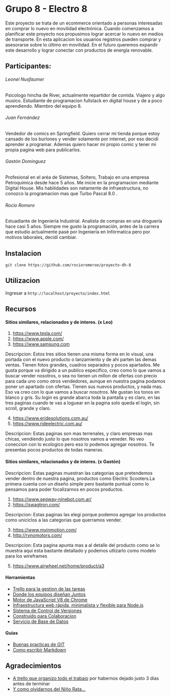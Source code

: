 # Grupo 8 - Electro 8

Este proyecto se trata de un ecommerce orientado a personas interesadas en comprar lo nuevo en movilidad electrónica. Cuando comenzamos a planificar este proyecto nos propusimos lograr acercar lo nuevo en medios de transporte. En esta aplicacion los usuarios registros pueden comprar y asesorarse sobre lo último en movilidad. En el futuro queremos expandir este desarrollo y lograr conectar con productos de energía renovable.



## Participantes:

###### Leonel Nusfaumer
Psicologo hincha de River, actualmente repartidor de comida. Viajero y algo musico. Estudiante de programacion fullstack en digital house y de a poco aprendiendo. Miembro del equipo 8. 

###### Juan Fernández
Vendedor de comics en Springfield. Quiero cerrar mi tienda porque estoy cansado de los burlones y vender solamente por internet, por eso decidi aprender a programar. Ademas quiero hacer mi propio comic y tener mi propia pagina web para publicarlos.

###### Gastón Dominguez
Profesional en el aréa de Sistemas, Soltero, Trabajo en una empresa Petroquimica desde hace 5 años. Me inicie en la programacion mediante Digital House. Mis habilidades son netamente de infraestructura, no conozco la programacion mas que Turbo Pascal 8.0 .

###### Rocio Romero
Estuadiante de Ingeniería Industrial. Analista de compras en una droguería hace casi 5 años. Siempre me gusto la programación, antes de la carrera que estudio actualmente pasé por Ingeniería en Infórmatica pero por motivos laborales, decidí cambiar.



## Instalacion

```git clone https://github.com/rocioromeroo/proyecto-dh-8```



## Utilizacion

Ingresar a ```http://localhost/proyecto/index.html``` 



## Recursos

#### Sitios similares, relacionados y de interes. (x Leo)

1. https://www.tesla.com/
2. https://www.apple.com/
3. https://www.samsung.com

Descripcion: 
Estos tres sitios tienen una misma forma en lo visual, una portada con el nuevo producto o lanzamiento y de ahi parten las demas ventas. Tienen fotos grandes, cuadros separados y pocos apartados. Me gusta porque va dirigido a un publico especifico,  creo como lo que vamos a buscar vender nosotros, o sea no tienen un millon de ofertas con precio para cada uno como otros vendedores, aunque en nuestra pagina podamos poner un apartado con ofertas. Tienen sus nuevos productos, y nada mas. Eso va creo con lo que vamos a buscar nosotros. Me gustan los tonos en blanco y gris. Su login es grande abarca toda la pantalla y es claro, en las tres paginas cuando te vas a loguear en la pagina solo queda el login, sin scroll, grande y claro.

4. https://www.eridesolutions.com.au/
5. https://www.rideelectric.com.au/

Descripcion:
Estas paginas son mas terrenales, y claro empresas mas chicas, vendiendo justo lo que nosotros vamos a veneder. No veo coneccion con lo ecologico pero eso lo podemos agregar nosotros.  Te presentas pocos productos de todas maneras.

#### Sitios similares, relacionados y de interes. (x Gastón)

Descripcion: 
Estas paginas muestran las categorias que pretendemos vender dentro de nuestra pagina, productos como Electric Scooters.La primera cuenta con un diseño simple pero bastante puntual como lo pensamos para poder focalizarnos en pocos productos. 

1. https://www.segway-ninebot.com.ar/
2. https://swagtron.com/

Descripcion:
Estas paginas las elegi porque podemos agregar los productos como uniciclos a las categorias que querramos vender.

3. https://www.myinmotion.com/
4. http://rynomotors.com/

Descripcion:
Esta pagina apunta mas a al detalle del producto como se lo muestra aqui esta bastante detallado y podemos utlizarlo como modelo para los wireframes

5. https://www.airwheel.net/home/product/a3



#### Herramientas

- [Trello para la gestion de las tareas](https://trello.com)
- [Donde los equipos diseñan Juntos](https://www.figma.com/)
- [Motor de JavaScript V8 de Chrome](https://nodejs.org/es/)
- [Infraestructura web rápida, minimalista y flexible para Node.js](https://expressjs.com/es/)
- [Sistema de Control de Versiones](https://git-scm.com/)
- [Construido para Colaboracion](https://github.com/)
- [Servicio de Base de Datos](https://www.mysql.com/)



#### Guias

- [Buenas practicas de GIT](https://blog.usejournal.com/git-tips-for-everyday-use-48f10b4d4525)
- [Como escribir Markdown](https://github.com/adam-p/markdown-here/wiki/Markdown-Cheatsheet#links)



## Agradecimientos

- [A trello que organizo todo el trabajo](https://d2k1ftgv7pobq7.cloudfront.net/meta/p/res/images/308998dcb3ed5ab3d01217a4d24ffa03/hero-a.svg) por habernos dejado justo 3 dias antes de terminar
- [Y como olvidarnos del Niño Rata...](https://miro.medium.com/max/2139/1*wVf0oHfP9iaU61YodjtAqQ.jpeg)